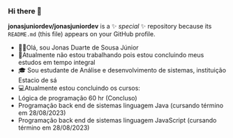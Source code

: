 ### Hi there 👋


**jonasjuniordev/jonasjuniordev** is a ✨ _special_ ✨ repository because its `README.md` (this file) appears on your GitHub profile.
- 👩‍💼Olá, sou Jonas Duarte de Sousa Júnior
- 💼Atualmente não estou trabalhando pois estou concluindo meus estudos em tempo integral
- 🎓 Sou estudante de Análise e desenvolvimento de sistemas, instituição Estacio de sá
- 💻Atualmente estou concluindo os cursos:
- Lógica de programação 60 hr (Concluso)
- Programação back end de sistemas linguagem Java (cursando término em 28/08/2023)
- Programação back end de sistemas linguagem JavaScript (cursando término em 28/08/2023)

